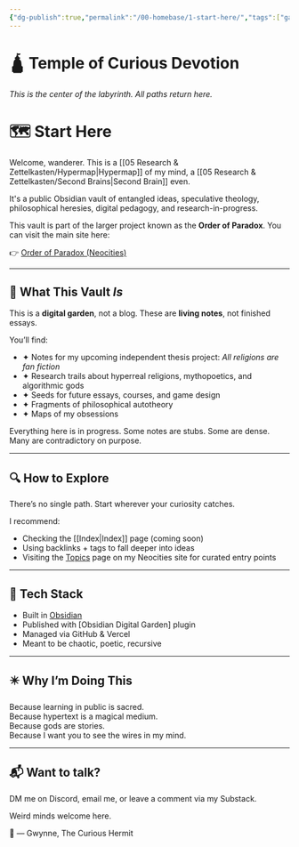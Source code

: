 ```yaml
---
{"dg-publish":true,"permalink":"/00-homebase/1-start-here/","tags":["gardenEntry"]}
---
```


# 🛕 Temple of Curious Devotion

*This is the center of the labyrinth.  All paths return here.*

# 🗺️ Start Here

Welcome, wanderer. This is a [[05 Research & Zettelkasten/Hypermap\|Hypermap]] of my mind, a [[05 Research & Zettelkasten/Second Brains\|Second Brain]] even.

It's a public Obsidian vault of entangled ideas, speculative theology, philosophical heresies, digital pedagogy, and research-in-progress.

This vault is part of the larger project known as the **Order of Paradox**. You can visit the main site here:

👉 [Order of Paradox (Neocities)](https://orderofparadox.neocities.org/)  

---

## 🧠 What This Vault *Is*

This is a **digital garden**, not a blog. These are **living notes**, not finished essays.

You’ll find:
- ✦ Notes for my upcoming independent thesis project: *All religions are fan fiction*
- ✦ Research trails about hyperreal religions, mythopoetics, and algorithmic gods
- ✦ Seeds for future essays, courses, and game design
- ✦ Fragments of philosophical autotheory
- ✦ Maps of my obsessions

Everything here is in progress. Some notes are stubs. Some are dense. Many are contradictory on purpose.

---

## 🔍 How to Explore

There’s no single path. Start wherever your curiosity catches.

I recommend:
- Checking the [[Index\|Index]] page (coming soon)
- Using backlinks + tags to fall deeper into ideas
- Visiting the [Topics](https://orderofparadox.neocities.org/topics) page on my Neocities site for curated entry points

---

## 🧰 Tech Stack

- Built in [Obsidian](https://obsidian.md)
- Published with [Obsidian Digital Garden] plugin
- Managed via GitHub & Vercel
- Meant to be chaotic, poetic, recursive

---

## ✴️ Why I’m Doing This

Because learning in public is sacred.  
Because hypertext is a magical medium.  
Because gods are stories.  
Because I want you to see the wires in my mind.

---

## 📬 Want to talk?

DM me on Discord, email me, or leave a comment via my Substack.

Weird minds welcome here.

🖤 — Gwynne, The Curious Hermit
